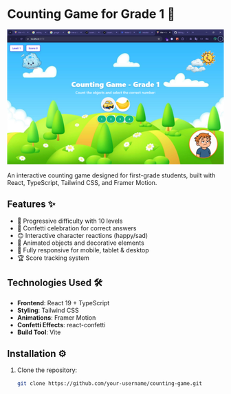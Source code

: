 # Counting Game for Grade 1 🎲

![Game Screenshot](/public/images/game-1/screenshot.png) <!-- Add a screenshot later -->

An interactive counting game designed for first-grade students, built with React, TypeScript, Tailwind CSS, and Framer Motion.

## Features ✨

- 🧮 Progressive difficulty with 10 levels
- 🎉 Confetti celebration for correct answers
- 😊 Interactive character reactions (happy/sad)
- 🌈 Animated objects and decorative elements
- 📱 Fully responsive for mobile, tablet & desktop
- 🏆 Score tracking system

## Technologies Used 🛠️

- **Frontend**: React 19 + TypeScript
- **Styling**: Tailwind CSS
- **Animations**: Framer Motion
- **Confetti Effects**: react-confetti
- **Build Tool**: Vite

## Installation ⚙️

1. Clone the repository:
   ```bash
   git clone https://github.com/your-username/counting-game.git
   ```
